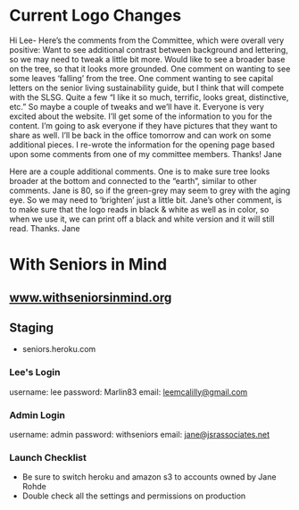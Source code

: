 # Current Logo Changes

Hi Lee-
Here’s the comments from the Committee, which were overall very positive:
Want to see additional contrast between background and lettering, so we may need to tweak a little bit more.
Would like to see a broader base on the tree, so that it looks more grounded.
One comment on wanting to see some leaves ‘falling’ from the tree.
One comment wanting to see capital letters on the senior living sustainability guide, but I think that will compete with the SLSG.
Quite a few “I like it so much, terrific, looks great, distinctive, etc.”
So maybe a couple of tweaks and we’ll have it.  Everyone is very excited about the website. 
I’ll get some of the information to you for the content.  I’m going to ask everyone if they have pictures that they want to share as well. 
I’ll be back in the office tomorrow and can work on some additional pieces.  I re-wrote the information for the opening page based upon some comments from one of my committee members.
Thanks!
Jane


Here are a couple additional comments.
One is to make sure tree looks broader at the bottom and connected to the “earth”, similar to other comments.
Jane is 80, so if the green-grey may seem to grey with the aging eye.  So we may need to ‘brighten’ just a little bit.
Jane’s other comment, is to make sure that the logo reads in black & white as well as in color, so when we use it, we can print off a black and white version and it will still read.
Thanks.
Jane



# With Seniors in Mind
## www.withseniorsinmind.org


## Staging
* seniors.heroku.com

### Lee's Login
username: lee
password: Marlin83
email: leemcalilly@gmail.com

### Admin Login
username: admin
password: withseniors
email: jane@jsrassociates.net


### Launch Checklist

* Be sure to switch heroku and amazon s3 to accounts owned by Jane Rohde
* Double check all the settings and permissions on production

